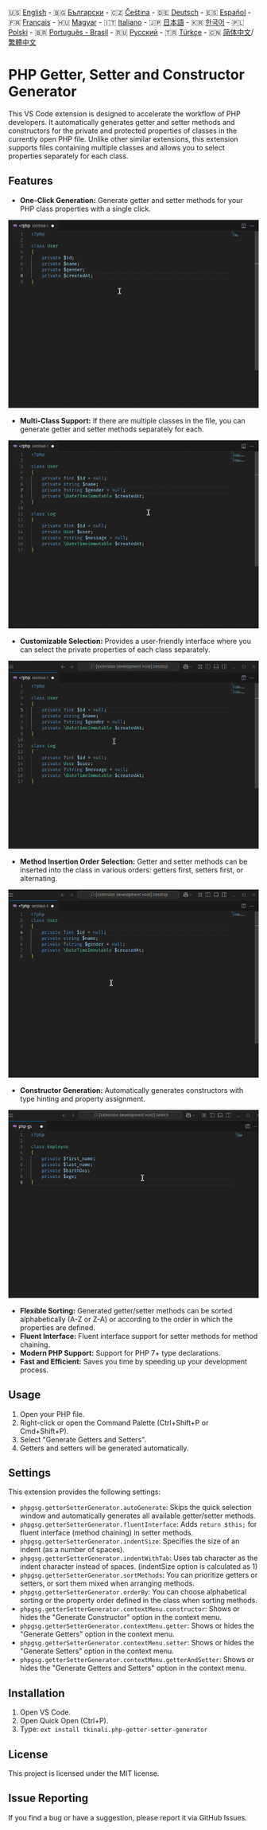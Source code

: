 🇺🇸 [English](./README.md) - 🇧🇬 [Български](./README_BG.md) - 🇨🇿 [Čeština](./README_CS.md) - 🇩🇪 [Deutsch](./README_DE.md) - 🇪🇸 [Español](./README_ES.md) - 🇫🇷 [Français](./README_FR.md) - 🇭🇺 [Magyar](./README_HU.md) - 🇮🇹 [Italiano](./README_IT.md) - 🇯🇵 [日本語](./README_JA.md) - 🇰🇷 [한국어](./README_KO.md) - 🇵🇱 [Polski](./README_PL.md) - 🇧🇷 [Português - Brasil](./README_PT-BR.md) - 🇷🇺 [Русский](./README_RU.md) - 🇹🇷 [Türkçe](./README_TR.md) - 🇨🇳 [简体中文](./README_ZH-CN.md)/[繁體中文](./README_ZH-TW.md)

# PHP Getter, Setter and Constructor Generator

This VS Code extension is designed to accelerate the workflow of PHP developers. It automatically generates getter and setter methods and constructors for the private and protected properties of classes in the currently open PHP file. Unlike other similar extensions, this extension supports files containing multiple classes and allows you to select properties separately for each class.

## Features

- **One-Click Generation:** Generate getter and setter methods for your PHP class properties with a single click.

![One-Click Generation](images/one-click.gif "One-Click Generation")

- **Multi-Class Support:** If there are multiple classes in the file, you can generate getter and setter methods separately for each.

![Multi-Class Support](images/multi-class.gif "Multi-Class Support")

- **Customizable Selection:** Provides a user-friendly interface where you can select the private properties of each class separately.

![Customizable Selection](images/property-select.gif "Customizable Selection")

- **Method Insertion Order Selection:** Getter and setter methods can be inserted into the class in various orders: getters first, setters first, or alternating.

![Method Insertion Order Selection](images/flexible-sort.gif "Method Insertion Order Selection")

- **Constructor Generation:** Automatically generates constructors with type hinting and property assignment.

![Constructor Generation](images/constructor.gif "Constructor Generation")

- **Flexible Sorting:** Generated getter/setter methods can be sorted alphabetically (A-Z or Z-A) or according to the order in which the properties are defined.
- **Fluent Interface:** Fluent interface support for setter methods for method chaining.
- **Modern PHP Support:** Support for PHP 7+ type declarations.
- **Fast and Efficient:** Saves you time by speeding up your development process.

## Usage

1. Open your PHP file.
2. Right-click or open the Command Palette (Ctrl+Shift+P or Cmd+Shift+P).
3. Select "Generate Getters and Setters".
4. Getters and setters will be generated automatically.

## Settings

This extension provides the following settings:

- `phpgsg.getterSetterGenerator.autoGenerate`: Skips the quick selection window and automatically generates all available getter/setter methods.
- `phpgsg.getterSetterGenerator.fluentInterface`: Adds `return $this;` for fluent interface (method chaining) in setter methods.
- `phpgsg.getterSetterGenerator.indentSize`: Specifies the size of an indent (as a number of spaces).
- `phpgsg.getterSetterGenerator.indentWithTab`: Uses tab character as the indent character instead of spaces. (indentSize option is calculated as 1)
- `phpgsg.getterSetterGenerator.sortMethods`: You can prioritize getters or setters, or sort them mixed when arranging methods.
- `phpgsg.getterSetterGenerator.orderBy`: You can choose alphabetical sorting or the property order defined in the class when sorting methods.
- `phpgsg.getterSetterGenerator.contextMenu.constructor`: Shows or hides the "Generate Constructor" option in the context menu.
- `phpgsg.getterSetterGenerator.contextMenu.getter`: Shows or hides the "Generate Getters" option in the context menu.
- `phpgsg.getterSetterGenerator.contextMenu.setter`: Shows or hides the "Generate Setters" option in the context menu.
- `phpgsg.getterSetterGenerator.contextMenu.getterAndSetter`: Shows or hides the "Generate Getters and Setters" option in the context menu.

## Installation

1. Open VS Code.
2. Open Quick Open (Ctrl+P).
3. Type: `ext install tkinali.php-getter-setter-generator`

## License

This project is licensed under the MIT license.

## Issue Reporting

If you find a bug or have a suggestion, please report it via GitHub Issues.